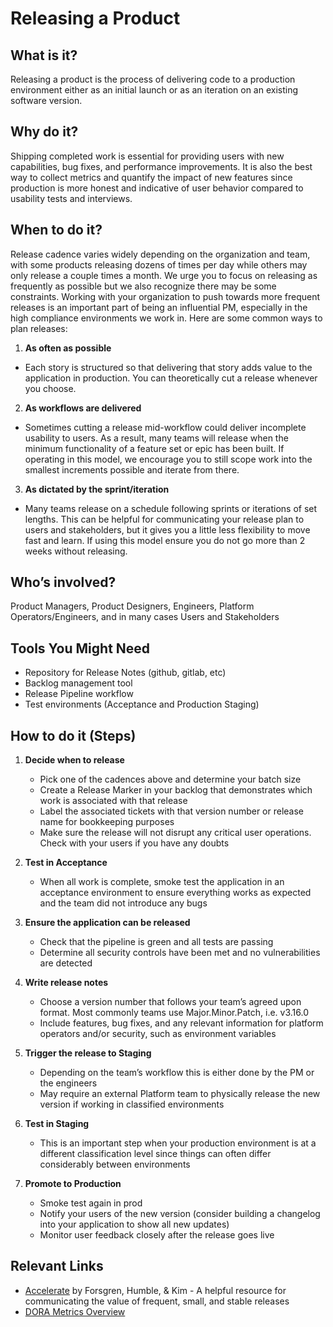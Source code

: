 # Releasing a Product

## What is it?
Releasing a product is the process of delivering code to a production environment either as an initial launch or as an iteration on an existing software version.


## Why do it?
Shipping completed work is essential for providing users with new capabilities, bug fixes, and performance improvements. It is also the best way to collect metrics and quantify the impact of new features since production is more honest and indicative of user behavior compared to usability tests and interviews. 


## When to do it? 
Release cadence varies widely depending on the organization and team, with some products releasing dozens of times per day while others may only release a couple times a month. We urge you to focus on releasing as frequently as possible but we also recognize there may be some constraints. Working with your organization to push towards more frequent releases is an important part of being an influential PM, especially in the high compliance environments we work in. Here are some common ways to plan releases:

1. **As often as possible**
  * Each story is structured so that delivering that story adds value to the application in production. You can theoretically cut a release whenever you choose.

2. **As workflows are delivered**
  * Sometimes cutting a release mid-workflow could deliver incomplete usability to users. As a result, many teams will release when the minimum functionality of a feature set or epic has been built. If operating in this model, we encourage you to still scope work into the smallest increments possible and iterate from there.

3. **As dictated by the sprint/iteration**
  * Many teams release on a schedule following sprints or iterations of set lengths. This can be helpful for communicating your release plan to users and stakeholders, but it gives you a little less flexibility to move fast and learn. If using this model ensure you do not go more than 2 weeks without releasing.


## Who’s involved? 
Product Managers, Product Designers, Engineers, Platform Operators/Engineers, and in many cases Users and Stakeholders


## Tools You Might Need
* Repository for Release Notes (github, gitlab, etc)
* Backlog management tool
* Release Pipeline workflow
* Test environments (Acceptance and Production Staging)

## How to do it (Steps)
1. **Decide when to release**
    * Pick one of the cadences above and determine your batch size
    * Create a Release Marker in your backlog that demonstrates which work is associated with that release
    * Label the associated tickets with that version number or release name for bookkeeping purposes
    * Make sure the release will not disrupt any critical user operations. Check with your users if you have any doubts

2. **Test in Acceptance**
    * When all work is complete, smoke test the application in an acceptance environment to ensure everything works as expected and the team did not introduce any bugs

3. **Ensure the application can be released**
    * Check that the pipeline is green and all tests are passing
    * Determine all security controls have been met and no vulnerabilities are detected

4. **Write release notes** 
    * Choose a version number that follows your team’s agreed upon format. Most commonly teams use Major.Minor.Patch, i.e. v3.16.0
    * Include features, bug fixes, and any relevant information for platform operators and/or security, such as environment variables

5. **Trigger the release to Staging**
    * Depending on the team’s workflow this is either done by the PM or the engineers
    * May require an external Platform team to physically release the new version if working in classified environments

6. **Test in Staging**
    * This is an important step when your production environment is at a different classification level since things can often differ considerably between environments

7. **Promote to Production**
    * Smoke test again in prod
    * Notify your users of the new version (consider building a changelog into your application to show all new updates)
    * Monitor user feedback closely after the release goes live


## Relevant Links
  * [Accelerate](https://www.amazon.com/Accelerate-Software-Performing-Technology-Organizations/dp/1942788339/ref=sr_1_1?crid=YNQGHC1DCTAD&keywords=accelerate+book&qid=1650402762&sprefix=accelerate+book%2Caps%2C114&sr=8-1) by Forsgren, Humble, & Kim - A helpful resource for communicating the value of frequent, small, and stable releases
  * [DORA Metrics Overview](https://cloud.google.com/blog/products/devops-sre/using-the-four-keys-to-measure-your-devops-performance)
